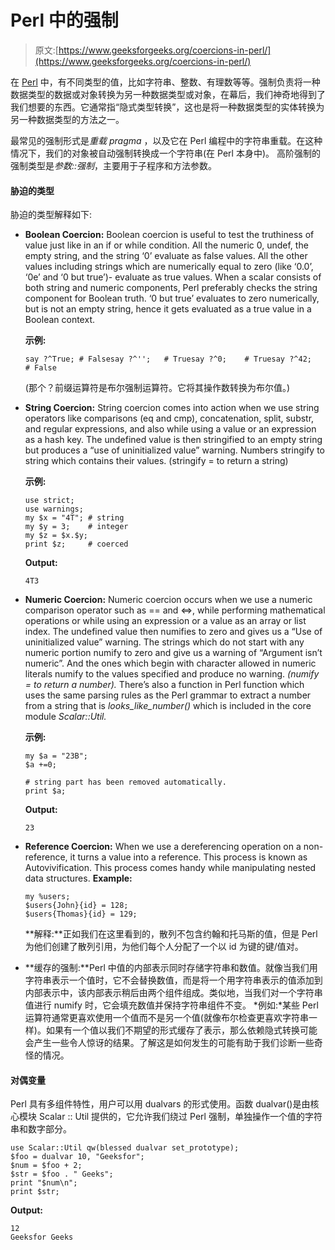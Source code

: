 # Perl 中的强制

> 原文:[https://www.geeksforgeeks.org/coercions-in-perl/](https://www.geeksforgeeks.org/coercions-in-perl/)

在 [Perl](https://www.geeksforgeeks.org/introduction-to-perl/) 中，有不同类型的值，比如字符串、整数、有理数等等。强制负责将一种数据类型的数据或对象转换为另一种数据类型或对象，在幕后，我们神奇地得到了我们想要的东西。它通常指“隐式类型转换”，这也是将一种数据类型的实体转换为另一种数据类型的方法之一。

最常见的强制形式是*重载 pragma* ，以及它在 Perl 编程中的字符串重载。在这种情况下，我们的对象被自动强制转换成一个字符串(在 Perl 本身中)。
高阶强制的强制类型是*参数::强制*，主要用于子程序和方法参数。

#### 胁迫的类型

胁迫的类型解释如下:

*   **Boolean Coercion:** Boolean coercion is useful to test the truthiness of value just like in an if or while condition. All the numeric 0, undef, the empty string, and the string ‘0’ evaluate as false values. All the other values including strings which are numerically equal to zero (like ‘0.0’, ‘0e’ and ‘0 but true’)- evaluate as true values.
    When a scalar consists of both string and numeric components, Perl preferably checks the string component for Boolean truth. ‘0 but true’ evaluates to zero numerically, but is not an empty string, hence it gets evaluated as a true value in a Boolean context.

    **示例:**

    ```
    say ?^True; # Falsesay ?^'';   # Truesay ?^0;    # Truesay ?^42;   # False
    ```

    (那个？前缀运算符是布尔强制运算符。它将其操作数转换为布尔值。)

*   **String Coercion:** String coercion comes into action when we use string operators like comparisons (eq and cmp), concatenation, split, substr, and regular expressions, and also while using a value or an expression as a hash key. The undefined value is then stringified to an empty string but produces a “use of uninitialized value” warning. Numbers stringify to string which contains their values. (stringify = to return a string)

    **示例:**

    ```
    use strict;
    use warnings;
    my $x = "4T"; # string
    my $y = 3;    # integer
    my $z = $x.$y;
    print $z;     # coerced
    ```

    **Output:**

    ```
    4T3
    ```

*   **Numeric Coercion:** Numeric coercion occurs when we use a numeric comparison operator such as == and <=>, while performing mathematical operations or while using an expression or a value as an array or list index. The undefined value then numifies to zero and gives us a “Use of uninitialized value” warning. The strings which do not start with any numeric portion numify to zero and give us a warning of “Argument isn’t numeric”. And the ones which begin with character allowed in numeric literals numify to the values specified and produce no warning. *(numify = to return a number).*
    There’s also a function in Perl function which uses the same parsing rules as the Perl grammar to extract a number from a string that is *looks_like_number()* which is included in the core module *Scalar::Util.*

    **示例:**

    ```
    my $a = "23B";
    $a +=0;

    # string part has been removed automatically.
    print $a; 
    ```

    **Output:**

    ```
    23
    ```

*   **Reference Coercion:** When we use a dereferencing operation on a non-reference, it turns a value into a reference. This process is known as Autovivification. This process comes handy while manipulating nested data structures.
    **Example:**

    ```
    my %users;
    $users{John}{id} = 128;
    $users{Thomas}{id} = 129;
    ```

    **解释:**正如我们在这里看到的，散列不包含约翰和托马斯的值，但是 Perl 为他们创建了散列引用，为他们每个人分配了一个以 id 为键的键/值对。

*   **缓存的强制:**Perl 中值的内部表示同时存储字符串和数值。就像当我们用字符串表示一个值时，它不会替换数值，而是将一个用字符串表示的值添加到内部表示中，该内部表示稍后由两个组件组成。类似地，当我们对一个字符串值进行 numify 时，它会填充数值并保持字符串组件不变。
    *例如:*某些 Perl 运算符通常更喜欢使用一个值而不是另一个值(就像布尔检查更喜欢字符串一样)。如果有一个值以我们不期望的形式缓存了表示，那么依赖隐式转换可能会产生一些令人惊讶的结果。了解这是如何发生的可能有助于我们诊断一些奇怪的情况。

#### 对偶变量

Perl 具有多组件特性，用户可以用 dualvars 的形式使用。函数 dualvar()是由核心模块 Scalar :: Util 提供的，它允许我们绕过 Perl 强制，单独操作一个值的字符串和数字部分。

```
use Scalar::Util qw(blessed dualvar set_prototype);
$foo = dualvar 10, "Geeksfor";
$num = $foo + 2;                   
$str = $foo . " Geeks";             
print "$num\n";
print $str;
```

**Output:**

```
12
Geeksfor Geeks
```